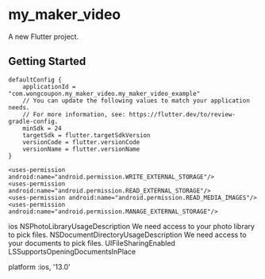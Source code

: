 # my_maker_video

A new Flutter project.

## Getting Started

    defaultConfig {
        applicationId = "com.wongcoupon.my_maker_video.my_maker_video_example"
        // You can update the following values to match your application needs.
        // For more information, see: https://flutter.dev/to/review-gradle-config.
        minSdk = 24
        targetSdk = flutter.targetSdkVersion
        versionCode = flutter.versionCode
        versionName = flutter.versionName
    }

    <uses-permission android:name="android.permission.WRITE_EXTERNAL_STORAGE"/>
    <uses-permission android:name="android.permission.READ_EXTERNAL_STORAGE"/>
    <uses-permission android:name="android.permission.READ_MEDIA_IMAGES"/>
    <uses-permission android:name="android.permission.MANAGE_EXTERNAL_STORAGE"/>


ios
<key>NSPhotoLibraryUsageDescription</key>
<string>We need access to your photo library to pick files.</string>
<key>NSDocumentDirectoryUsageDescription</key>
<string>We need access to your documents to pick files.</string>
<key>UIFileSharingEnabled</key>
<true/>
<key>LSSupportsOpeningDocumentsInPlace</key>
<true/>

platform :ios, '13.0'